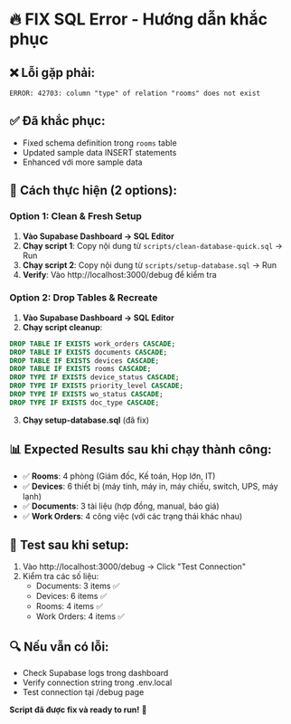 # 🔥 FIX SQL Error - Hướng dẫn khắc phục

## ❌ Lỗi gặp phải:
```
ERROR: 42703: column "type" of relation "rooms" does not exist
```

## ✅ Đã khắc phục:
- Fixed schema definition trong `rooms` table
- Updated sample data INSERT statements
- Enhanced với more sample data

## 🚀 Cách thực hiện (2 options):

### Option 1: Clean & Fresh Setup
1. **Vào Supabase Dashboard → SQL Editor**
2. **Chạy script 1**: Copy nội dung từ `scripts/clean-database-quick.sql` → Run
3. **Chạy script 2**: Copy nội dung từ `scripts/setup-database.sql` → Run
4. **Verify**: Vào http://localhost:3000/debug để kiểm tra

### Option 2: Drop Tables & Recreate
1. **Vào Supabase Dashboard → SQL Editor**
2. **Chạy script cleanup**:
```sql
DROP TABLE IF EXISTS work_orders CASCADE;
DROP TABLE IF EXISTS documents CASCADE;
DROP TABLE IF EXISTS devices CASCADE;
DROP TABLE IF EXISTS rooms CASCADE;
DROP TYPE IF EXISTS device_status CASCADE;
DROP TYPE IF EXISTS priority_level CASCADE;
DROP TYPE IF EXISTS wo_status CASCADE;
DROP TYPE IF EXISTS doc_type CASCADE;
```
3. **Chạy setup-database.sql** (đã fix)

## 📊 Expected Results sau khi chạy thành công:
- ✅ **Rooms**: 4 phòng (Giám đốc, Kế toán, Họp lớn, IT)
- ✅ **Devices**: 6 thiết bị (máy tính, máy in, máy chiếu, switch, UPS, máy lạnh)
- ✅ **Documents**: 3 tài liệu (hợp đồng, manual, báo giá)
- ✅ **Work Orders**: 4 công việc (với các trạng thái khác nhau)

## 🎯 Test sau khi setup:
1. Vào http://localhost:3000/debug → Click "Test Connection"
2. Kiểm tra các số liệu:
   - Documents: 3 items ✅
   - Devices: 6 items ✅ 
   - Rooms: 4 items ✅
   - Work Orders: 4 items ✅

## 🔍 Nếu vẫn có lỗi:
- Check Supabase logs trong dashboard
- Verify connection string trong .env.local
- Test connection tại /debug page

**Script đã được fix và ready to run!** 🚀
